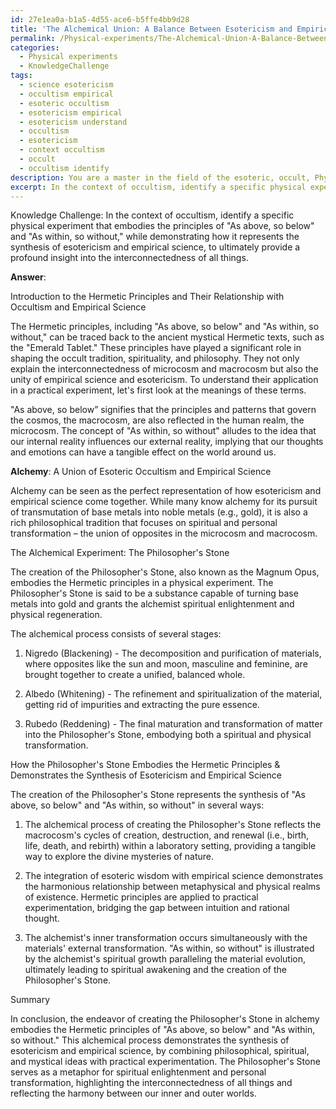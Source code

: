 ```yaml
---
id: 27e1ea0a-b1a5-4d55-ace6-b5ffe4bb9d28
title: 'The Alchemical Union: A Balance Between Esotericism and Empirical Science'
permalink: /Physical-experiments/The-Alchemical-Union-A-Balance-Between-Esotericism-and-Empirical-Science/
categories:
  - Physical experiments
  - KnowledgeChallenge
tags:
  - science esotericism
  - occultism empirical
  - esoteric occultism
  - esotericism empirical
  - esotericism understand
  - occultism
  - esotericism
  - context occultism
  - occult
  - occultism identify
description: You are a master in the field of the esoteric, occult, Physical experiments and Education. You are a writer of tests, challenges, textbooks and deep knowledge on Physical experiments for initiates and students to gain deep insights and understanding from. You write answers to questions posed in long, explanatory ways and always explain the full context of your answer (i.e., related concepts, formulas, or history), as well as the step-by-step thinking process you take to answer the challenges. Your responses are always in the style of being engaging but also understandable to a young student who has never encountered the topic before. Summarize the key themes, ideas, and conclusions at the end.
excerpt: In the context of occultism, identify a specific physical experiment that embodies the principles of "As above, so below" and "As within, so without," while demonstrating how it represents the synthesis of esotericism and empirical science, to ultimately provide a profound insight into the interconnectedness of all things.
---
```

Knowledge Challenge: In the context of occultism, identify a specific physical experiment that embodies the principles of "As above, so below" and "As within, so without," while demonstrating how it represents the synthesis of esotericism and empirical science, to ultimately provide a profound insight into the interconnectedness of all things.

**Answer**:

Introduction to the Hermetic Principles and Their Relationship with Occultism and Empirical Science

The Hermetic principles, including "As above, so below" and "As within, so without," can be traced back to the ancient mystical Hermetic texts, such as the "Emerald Tablet." These principles have played a significant role in shaping the occult tradition, spirituality, and philosophy. They not only explain the interconnectedness of microcosm and macrocosm but also the unity of empirical science and esotericism. To understand their application in a practical experiment, let's first look at the meanings of these terms.

"As above, so below” signifies that the principles and patterns that govern the cosmos, the macrocosm, are also reflected in the human realm, the microcosm. The concept of "As within, so without" alludes to the idea that our internal reality influences our external reality, implying that our thoughts and emotions can have a tangible effect on the world around us.

**Alchemy**: A Union of Esoteric Occultism and Empirical Science

Alchemy can be seen as the perfect representation of how esotericism and empirical science come together. While many know alchemy for its pursuit of transmutation of base metals into noble metals (e.g., gold), it is also a rich philosophical tradition that focuses on spiritual and personal transformation – the union of opposites in the microcosm and macrocosm.

The Alchemical Experiment: The Philosopher's Stone

The creation of the Philosopher's Stone, also known as the Magnum Opus, embodies the Hermetic principles in a physical experiment. The Philosopher's Stone is said to be a substance capable of turning base metals into gold and grants the alchemist spiritual enlightenment and physical regeneration.

The alchemical process consists of several stages:

1. Nigredo (Blackening) - The decomposition and purification of materials, where opposites like the sun and moon, masculine and feminine, are brought together to create a unified, balanced whole.

2. Albedo (Whitening) - The refinement and spiritualization of the material, getting rid of impurities and extracting the pure essence.

3. Rubedo (Reddening) - The final maturation and transformation of matter into the Philosopher's Stone, embodying both a spiritual and physical transformation.

How the Philosopher's Stone Embodies the Hermetic Principles & Demonstrates the Synthesis of Esotericism and Empirical Science

The creation of the Philosopher's Stone represents the synthesis of "As above, so below" and "As within, so without" in several ways:

1. The alchemical process of creating the Philosopher's Stone reflects the macrocosm's cycles of creation, destruction, and renewal (i.e., birth, life, death, and rebirth) within a laboratory setting, providing a tangible way to explore the divine mysteries of nature.

2. The integration of esoteric wisdom with empirical science demonstrates the harmonious relationship between metaphysical and physical realms of existence. Hermetic principles are applied to practical experimentation, bridging the gap between intuition and rational thought.

3. The alchemist's inner transformation occurs simultaneously with the materials' external transformation. "As within, so without" is illustrated by the alchemist's spiritual growth paralleling the material evolution, ultimately leading to spiritual awakening and the creation of the Philosopher's Stone.

Summary

In conclusion, the endeavor of creating the Philosopher's Stone in alchemy embodies the Hermetic principles of "As above, so below" and "As within, so without." This alchemical process demonstrates the synthesis of esotericism and empirical science, by combining philosophical, spiritual, and mystical ideas with practical experimentation. The Philosopher's Stone serves as a metaphor for spiritual enlightenment and personal transformation, highlighting the interconnectedness of all things and reflecting the harmony between our inner and outer worlds.
